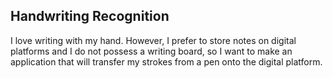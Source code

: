 ## Handwriting Recognition

I love writing with my hand. However, I prefer to store notes on digital platforms and I do not possess a writing board, so I want to make an application that will transfer my strokes from a pen onto the digital platform. 